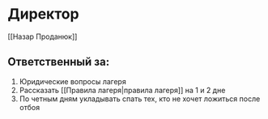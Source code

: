 # Директор
[[Назар Проданюк]]
## Ответственный за:
1. Юридические вопросы лагеря
2. Рассказать [[Правила лагеря|правила лагеря]] на 1 и 2 дне
3. По четным дням укладывать спать тех, кто не хочет ложиться после отбоя

